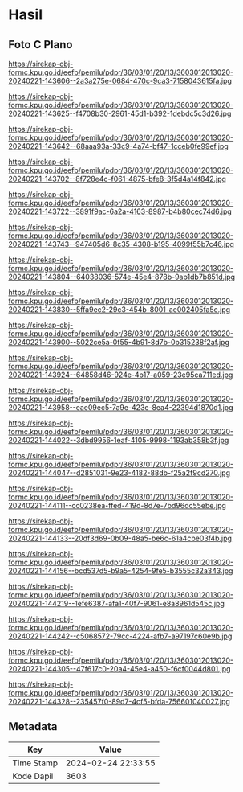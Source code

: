 # Hasil

## Foto C Plano

https://sirekap-obj-formc.kpu.go.id/eefb/pemilu/pdpr/36/03/01/20/13/3603012013020-20240221-143606--2a3a275e-0684-470c-9ca3-7158043615fa.jpg

https://sirekap-obj-formc.kpu.go.id/eefb/pemilu/pdpr/36/03/01/20/13/3603012013020-20240221-143625--f4708b30-2961-45d1-b392-1debdc5c3d26.jpg

https://sirekap-obj-formc.kpu.go.id/eefb/pemilu/pdpr/36/03/01/20/13/3603012013020-20240221-143642--68aaa93a-33c9-4a74-bf47-1cceb0fe99ef.jpg

https://sirekap-obj-formc.kpu.go.id/eefb/pemilu/pdpr/36/03/01/20/13/3603012013020-20240221-143702--8f728e4c-f061-4875-bfe8-3f5d4a14f842.jpg

https://sirekap-obj-formc.kpu.go.id/eefb/pemilu/pdpr/36/03/01/20/13/3603012013020-20240221-143722--3891f9ac-6a2a-4163-8987-b4b80cec74d6.jpg

https://sirekap-obj-formc.kpu.go.id/eefb/pemilu/pdpr/36/03/01/20/13/3603012013020-20240221-143743--947405d6-8c35-4308-b195-4099f55b7c46.jpg

https://sirekap-obj-formc.kpu.go.id/eefb/pemilu/pdpr/36/03/01/20/13/3603012013020-20240221-143804--64038036-574e-45e4-878b-9ab1db7b851d.jpg

https://sirekap-obj-formc.kpu.go.id/eefb/pemilu/pdpr/36/03/01/20/13/3603012013020-20240221-143830--5ffa9ec2-29c3-454b-8001-ae002405fa5c.jpg

https://sirekap-obj-formc.kpu.go.id/eefb/pemilu/pdpr/36/03/01/20/13/3603012013020-20240221-143900--5022ce5a-0f55-4b91-8d7b-0b315238f2af.jpg

https://sirekap-obj-formc.kpu.go.id/eefb/pemilu/pdpr/36/03/01/20/13/3603012013020-20240221-143924--64858d46-924e-4b17-a059-23e95ca711ed.jpg

https://sirekap-obj-formc.kpu.go.id/eefb/pemilu/pdpr/36/03/01/20/13/3603012013020-20240221-143958--eae09ec5-7a9e-423e-8ea4-22394d1870d1.jpg

https://sirekap-obj-formc.kpu.go.id/eefb/pemilu/pdpr/36/03/01/20/13/3603012013020-20240221-144022--3dbd9956-1eaf-4105-9998-1193ab358b3f.jpg

https://sirekap-obj-formc.kpu.go.id/eefb/pemilu/pdpr/36/03/01/20/13/3603012013020-20240221-144047--d2851031-9e23-4182-88db-f25a2f9cd270.jpg

https://sirekap-obj-formc.kpu.go.id/eefb/pemilu/pdpr/36/03/01/20/13/3603012013020-20240221-144111--cc0238ea-ffed-419d-8d7e-7bd96dc55ebe.jpg

https://sirekap-obj-formc.kpu.go.id/eefb/pemilu/pdpr/36/03/01/20/13/3603012013020-20240221-144133--20df3d69-0b09-48a5-be6c-61a4cbe03f4b.jpg

https://sirekap-obj-formc.kpu.go.id/eefb/pemilu/pdpr/36/03/01/20/13/3603012013020-20240221-144156--bcd537d5-b9a5-4254-9fe5-b3555c32a343.jpg

https://sirekap-obj-formc.kpu.go.id/eefb/pemilu/pdpr/36/03/01/20/13/3603012013020-20240221-144219--1efe6387-afa1-40f7-9061-e8a8961d545c.jpg

https://sirekap-obj-formc.kpu.go.id/eefb/pemilu/pdpr/36/03/01/20/13/3603012013020-20240221-144242--c5068572-79cc-4224-afb7-a97197c60e9b.jpg

https://sirekap-obj-formc.kpu.go.id/eefb/pemilu/pdpr/36/03/01/20/13/3603012013020-20240221-144305--47f617c0-20a4-45e4-a450-f6cf0044d801.jpg

https://sirekap-obj-formc.kpu.go.id/eefb/pemilu/pdpr/36/03/01/20/13/3603012013020-20240221-144328--235457f0-89d7-4cf5-bfda-756601040027.jpg


## Metadata

| Key        | Value               |
| ---------- | ------------------- |
| Time Stamp | 2024-02-24 22:33:55 |
| Kode Dapil | 3603                |



